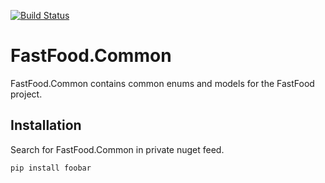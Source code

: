 [![Build Status](https://dev.azure.com/silinsley0774/Fast%20Food/_apis/build/status/stlinsley.FastFood.Common?branchName=main)](https://dev.azure.com/silinsley0774/Fast%20Food/_build/latest?definitionId=1&branchName=main)

# FastFood.Common

FastFood.Common contains common enums and models for the FastFood project.

## Installation

Search for FastFood.Common in private nuget feed.

```bash
pip install foobar
```
